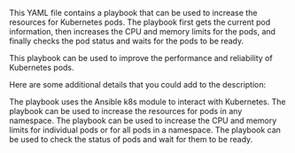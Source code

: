 This YAML file contains a playbook that can be used to increase the resources for Kubernetes pods. The playbook first gets the current pod information, then increases the CPU and memory limits for the pods, and finally checks the pod status and waits for the pods to be ready.

This playbook can be used to improve the performance and reliability of Kubernetes pods.

Here are some additional details that you could add to the description:

The playbook uses the Ansible k8s module to interact with Kubernetes.
The playbook can be used to increase the resources for pods in any namespace.
The playbook can be used to increase the CPU and memory limits for individual pods or for all pods in a namespace.
The playbook can be used to check the status of pods and wait for them to be ready.
